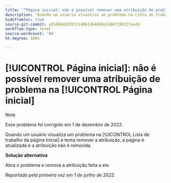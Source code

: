 ```yaml
---
title: '“Página inicial: não é possível remover uma atribuição de problema na Página inicial”'
description: “Quando um usuário visualiza um problema na Lista de trabalho da página inicial e tenta remover a atribuição, a página é atualizada e a atribuição não é removida.”
hidefromtoc: true
source-git-commit: a25db8e8235f2140b1364d60e2a96729931fea49
workflow-type: tm+mt
source-wordcount: '94'
ht-degree: 100%

---
```



# [!UICONTROL Página inicial]: não é possível remover uma atribuição de problema na [!UICONTROL Página inicial]

>[!NOTE]
>
>Esse problema foi corrigido em 1 de dezembro de 2022.

Quando um usuário visualiza um problema na [!UICONTROL Lista de trabalho da página inicial] e tenta remover a atribuição, a página é atualizada e a atribuição não é removida.

**Solução alternativa**

Abra o problema e remova a atribuição feita a ele.

_Reportado pela primeira vez em 1 de junho de 2022._


